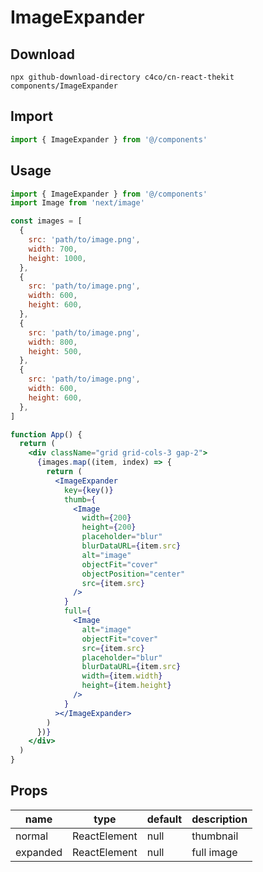 # ImageExpander

## Download

```
npx github-download-directory c4co/cn-react-thekit components/ImageExpander
```

## Import

```jsx
import { ImageExpander } from '@/components'
```

## Usage

```jsx
import { ImageExpander } from '@/components'
import Image from 'next/image'

const images = [
  {
    src: 'path/to/image.png',
    width: 700,
    height: 1000,
  },
  {
    src: 'path/to/image.png',
    width: 600,
    height: 600,
  },
  {
    src: 'path/to/image.png',
    width: 800,
    height: 500,
  },
  {
    src: 'path/to/image.png',
    width: 600,
    height: 600,
  },
]

function App() {
  return (
    <div className="grid grid-cols-3 gap-2">
      {images.map((item, index) => {
        return (
          <ImageExpander
            key={key()}
            thumb={
              <Image
                width={200}
                height={200}
                placeholder="blur"
                blurDataURL={item.src}
                alt="image"
                objectFit="cover"
                objectPosition="center"
                src={item.src}
              />
            }
            full={
              <Image
                alt="image"
                objectFit="cover"
                src={item.src}
                placeholder="blur"
                blurDataURL={item.src}
                width={item.width}
                height={item.height}
              />
            }
          ></ImageExpander>
        )
      })}
    </div>
  )
}
```

## Props

| name     | type         | default | description |
| -------- | ------------ | ------- | ----------- |
| normal   | ReactElement | null    | thumbnail   |
| expanded | ReactElement | null    | full image  |
